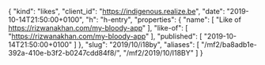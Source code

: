 {
  "kind": "likes",
  "client_id": "https://indigenous.realize.be",
  "date": "2019-10-14T21:50:00+0100",
  "h": "h-entry",
  "properties": {
    "name": [
      "Like of https://rizwanakhan.com/my-bloody-app"
    ],
    "like-of": [
      "https://rizwanakhan.com/my-bloody-app"
    ],
    "published": [
      "2019-10-14T21:50:00+0100"
    ]
  },
  "slug": "2019/10/i18by",
  "aliases": [
    "/mf2/ba8adb1e-392a-410e-b3f2-b0247cdd84f8/",
    "/mf2/2019/10/I18BY"
  ]
}
